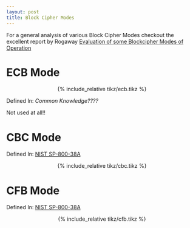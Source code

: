 ```yaml
---
layout: post
title: Block Cipher Modes
---
```


For a general analysis of various Block Cipher Modes checkout the excellent report by Rogaway [Evaluation of some Blockcipher Modes of Operation](https://www.cryptrec.go.jp/exreport/cryptrec-ex-2012-2010r1.pdf)

# ECB Mode

<div style="text-align: center">
{% include_relative tikz/ecb.tikz %}
</div>


Defined In: *Common Knowledge????*

Not used at all!!


# CBC Mode

Defined In: [NIST SP-800-38A](http://csrc.nist.gov)
<div style="text-align: center">

{% include_relative tikz/cbc.tikz %}
</div>

# CFB Mode

Defined In: [NIST SP-800-38A](http://csrc.nist.gov)
<div style="text-align: center">

{% include_relative tikz/cfb.tikz %}
</div>


